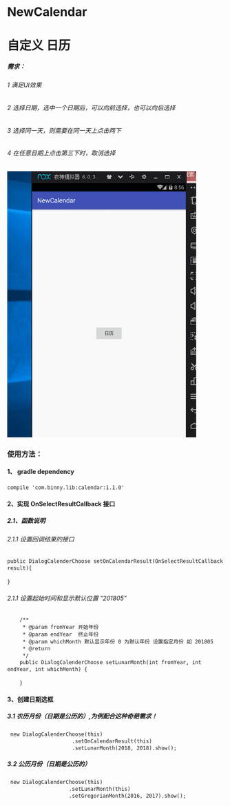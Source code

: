 # NewCalendar
# 自定义 日历
##### 需求：
###### 1 满足UI效果
###### 2 选择日期，选中一个日期后，可以向前选择，也可以向后选择
###### 3 选择同一天，则需要在同一天上点击两下
###### 4 在任意日期上点击第三下时，取消选择

![](https://github.com/Xbean1024/NewCalendar/blob/master/gif/qq.gif)
### 使用方法：
#### 1、   gradle dependency
    compile 'com.binny.lib:calendar:1.1.0'
#### 2、实现 OnSelectResultCallback 接口

##### 2.1、函数说明
###### 2.1.1 设置回调结果的接口

    public DialogCalenderChoose setOnCalendarResult(OnSelectResultCallback result){

    }
###### 2.1.1 设置起始时间和显示默认位置 "201805"

        /**
         * @param fromYear 开始年份
         * @param endYear  终止年份
         * @param whichMonth 默认显示年份 0 为默认年份 设置指定月份 如 201805
         * @return
         */
        public DialogCalenderChoose setLunarMonth(int fromYear, int endYear, int whichMonth) {

        }
#### 3、创建日期选框
##### 3.1 农历月份（日期是公历的）,为例配合这种奇葩需求！
     new DialogCalenderChoose(this)
                         .setOnCalendarResult(this)
                         .setLunarMonth(2018, 2018).show();
##### 3.2 公历月份（日期是公历的）
     new DialogCalenderChoose(this)
                        .setLunarMonth(this)
                        .setGregorianMonth(2016, 2017).show();